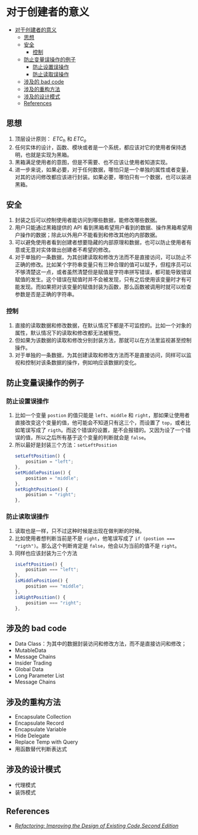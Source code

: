 # 对于创建者的意义


<!-- TOC -->

- [对于创建者的意义](#对于创建者的意义)
    - [思想](#思想)
    - [安全](#安全)
        - [控制](#控制)
    - [防止变量误操作的例子](#防止变量误操作的例子)
        - [防止设置误操作](#防止设置误操作)
        - [防止读取误操作](#防止读取误操作)
    - [涉及的 bad code](#涉及的-bad-code)
    - [涉及的重构方法](#涉及的重构方法)
    - [涉及的设计模式](#涉及的设计模式)
    - [References](#references)

<!-- /TOC -->


## 思想
1. 顶层设计原则： $ETC_h$ 和 $ETC_o$
2. 任何实体的设计，函数、模块或者是一个系统，都应该对它的使用者保持透明，也就是实现为黑箱。
3. 黑箱满足使用者的意图，但是不需要、也不应该让使用者知道实现。
4. 进一步来说，如果必要，对于任何数据，哪怕只是一个单独的属性或者变量，对其的访问修改都应该进行封装。如果必要，哪怕只有一个数据，也可以装进黑箱。


## 安全
1. 封装之后可以控制使用者能访问到哪些数据，能修改哪些数据。
2. 用户只能通过黑箱提供的 API 看到黑箱希望用户看到的数据、操作黑箱希望用户操作的数据；除此以外用户不能看到和修改其他的内部数据。
3. 可以避免使用者看到创建者想要隐藏的内部原理和数据，也可以防止使用者有意或无意对实体做出创建者不希望的修改。
4. 对于单独的一条数据，为其创建读取和修改方法而不是直接访问，可以防止不正确的修改。比如某个字符串变量只有三种合理的值可以赋予，但程序员可以不够清楚这一点，或者虽然清楚但是赋值是字符串拼写错误，都可能导致错误赋值的发生。这个错误在赋值时并不会被发现，只有之后使用该变量时才有可能发现。而如果把对该变量的赋值封装为函数，那么函数被调用时就可以检查参数是否是正确的字符串。

### 控制
1. 直接的读取数据和修改数据，在默认情况下都是不可监控的。比如一个对象的属性，默认情况下的读取和修改都无法被察觉。
2. 但如果为该数据的读取和修改分别封装方法，那就可以在方法里监视甚至控制操作。
3. 对于单独的一条数据，为其创建读取和修改方法而不是直接访问，同样可以监视和控制对该条数据的操作，例如响应该数据的变化。


## 防止变量误操作的例子
### 防止设置误操作
1. 比如一个变量 `postion` 的值只能是 `left`、`middle` 和 `right`，那如果让使用者直接改变这个变量的值，他可能会不知道只有这三个，而设置了 `top`，或者比如笔误写成了 `rigth`。而这个错误的设置，是不会报错的。又因为设了一个错误的值，所以之后所有基于这个变量的判断就会是 `false`。
2. 所以最好是封装三个方法：`setLeftPosition`
    ```js
    setLeftPosition() {
        position = "left";
    },
    setMiddlePosition() {
        position = "middle";
    },
    setRightPosition() {
        position = "right";
    },
    ```

### 防止读取误操作
1. 读取也是一样，只不过这种时候是出现在做判断的时候。
2. 比如使用者想判断当前是不是 `right`，他笔误写成了 `if (postion === "rigth")`。那么这个判断肯定是 `false`，他会以为当前的值不是 `right`。
3. 同样也应该封装为三个方法
    ```js
    isLeftPosition() {
        position === "left";
    },
    isMiddlePosition() {
        position === "middle";
    },
    isRightPosition() {
        position === "right";
    },
    ```
    

## 涉及的 bad code
* Data Class：为其中的数据封装访问和修改方法，而不是直接访问和修改；
* MutableData
* Message Chains
* Insider Trading
* Global Data
* Long Parameter List
* Message Chains



## 涉及的重构方法
* Encapsulate Collection
* Encapsulate Record
* Encapsulate Variable
* Hide Delegate
* Replace Temp with Query
* 用函数替代判断表达式


## 涉及的设计模式
* 代理模式
* 装饰模式


## References
* [*Refactoring: Improving the Design of Existing Code,Second Edition*](https://book.douban.com/subject/30332135/)
